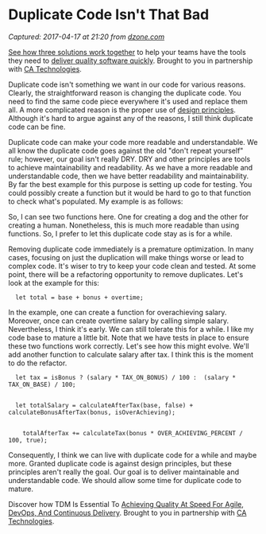 # Duplicate Code Isn't That Bad

_Captured: 2017-04-17 at 21:20 from [dzone.com](https://dzone.com/articles/duplicate-code-isnt-that-bad?edition=291881&utm_source=Daily%20Digest&utm_medium=email&utm_campaign=dd%202017-04-17)_

[See how three solutions work together](https://dzone.com/go?i=204124&u=https%3A%2F%2Fad.doubleclick.net%2Fddm%2Ftrackclk%2FN6040.130331DZONE%2FB11226848.150123399%3Bdc_trk_aid%3D321096583%3Bdc_trk_cid%3D81552442%3Bdc_lat%3D%3Bdc_rdid%3D%3Btag_for_child_directed_treatment%3D) to help your teams have the tools they need to [deliver quality software quickly](https://dzone.com/go?i=204124&u=https%3A%2F%2Fad.doubleclick.net%2Fddm%2Ftrackclk%2FN6040.130331DZONE%2FB11226848.150123399%3Bdc_trk_aid%3D321096583%3Bdc_trk_cid%3D81552442%3Bdc_lat%3D%3Bdc_rdid%3D%3Btag_for_child_directed_treatment%3D). Brought to you in partnership with [CA Technologies](https://dzone.com/go?i=204124&u=https%3A%2F%2Fad.doubleclick.net%2Fddm%2Ftrackclk%2FN6040.130331DZONE%2FB11226848.150123399%3Bdc_trk_aid%3D321096583%3Bdc_trk_cid%3D81552442%3Bdc_lat%3D%3Bdc_rdid%3D%3Btag_for_child_directed_treatment%3D).

Duplicate code isn't something we want in our code for various reasons. Clearly, the straightforward reason is changing the duplicate code. You need to find the same code piece everywhere it's used and replace them all. A more complicated reason is the proper use of [design principles](http://www.oodesign.com/design-principles.html). Although it's hard to argue against any of the reasons, I still think duplicate code can be fine.

Duplicate code can make your code more readable and understandable. We all know the duplicate code goes against the old "don't repeat yourself" rule; however, our goal isn't really DRY. DRY and other principles are tools to achieve maintainability and readability. As we have a more readable and understandable code, then we have better readability and maintainability. By far the best example for this purpose is setting up code for testing. You could possibly create a function but it would be hard to go to that function to check what's populated. My example is as follows:

So, I can see two functions here. One for creating a dog and the other for creating a human. Nonetheless, this is much more readable than using functions. So, I prefer to let this duplicate code stay as is for a while.

Removing duplicate code immediately is a premature optimization. In many cases, focusing on just the duplication will make things worse or lead to complex code. It's wiser to try to keep your code clean and tested. At some point, there will be a refactoring opportunity to remove duplicates. Let's look at the example for this:
    
    
      let total = base + bonus + overtime;

In the example, one can create a function for overachieving salary. Moreover, once can create overtime salary by calling simple salary. Nevertheless, I think it's early. We can still tolerate this for a while. I like my code base to mature a little bit. Note that we have tests in place to ensure these two functions work correctly. Let's see how this might evolve. We'll add another function to calculate salary after tax. I think this is the moment to do the refactor.
    
    
      let tax = isBonus ? (salary * TAX_ON_BONUS) / 100 :  (salary * TAX_ON_BASE) / 100;
    
    
      let totalSalary = calculateAfterTax(base, false) + calculateBonusAfterTax(bonus, isOverAchieving);
    
    
        totalAfterTax += calculateTax(bonus * OVER_ACHIEVING_PERCENT / 100, true);

Consequently, I think we can live with duplicate code for a while and maybe more. Granted duplicate code is against design principles, but these principles aren't really the goal. Our goal is to deliver maintainable and understandable code. We should allow some time for duplicate code to mature.

Discover how TDM Is Essential To [Achieving Quality At Speed For Agile, DevOps, And Continuous Delivery](https://dzone.com/go?i=204125&u=https%3A%2F%2Fad.doubleclick.net%2Fddm%2Ftrackclk%2FN6040.130331DZONE%2FB11226848.150413345%3Bdc_trk_aid%3D321095198%3Bdc_trk_cid%3D81552443%3Bdc_lat%3D%3Bdc_rdid%3D%3Btag_for_child_directed_treatment%3D). Brought to you in partnership with [CA Technologies](https://dzone.com/go?i=204125&u=https%3A%2F%2Fad.doubleclick.net%2Fddm%2Ftrackclk%2FN6040.130331DZONE%2FB11226848.150413345%3Bdc_trk_aid%3D321095198%3Bdc_trk_cid%3D81552443%3Bdc_lat%3D%3Bdc_rdid%3D%3Btag_for_child_directed_treatment%3D).
